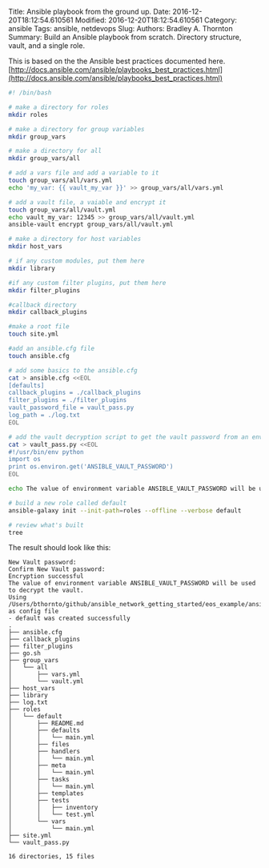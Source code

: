 Title: Ansible playbook from the ground up.
Date: 2016-12-20T18:12:54.610561
Modified: 2016-12-20T18:12:54.610561
Category: ansible
Tags: ansible, netdevops
Slug:
Authors: Bradley A. Thornton
Summary: Build an Ansible playbook from scratch. Directory structure, vault, and a single role.

This is based on the the Ansible best practices documented here.
[http://docs.ansible.com/ansible/playbooks_best_practices.html](http://docs.ansible.com/ansible/playbooks_best_practices.html)

```bash
#! /bin/bash

# make a directory for roles
mkdir roles

# make a directory for group variables
mkdir group_vars

# make a directory for all
mkdir group_vars/all

# add a vars file and add a variable to it
touch group_vars/all/vars.yml
echo 'my_var: {{ vault_my_var }}' >> group_vars/all/vars.yml

# add a vault file, a vaiable and encrypt it
touch group_vars/all/vault.yml
echo vault_my_var: 12345 >> group_vars/all/vault.yml
ansible-vault encrypt group_vars/all/vault.yml

# make a directory for host variables
mkdir host_vars

# if any custom modules, put them here       
mkdir library  

#if any custom filter plugins, put them here       
mkdir filter_plugins

#callback directory  
mkdir callback_plugins

#make a root file
touch site.yml

#add an ansible.cfg file    
touch ansible.cfg  

# add some basics to the ansible.cfg    
cat > ansible.cfg <<EOL
[defaults]
callback_plugins = ./callback_plugins
filter_plugins = ./filter_plugins
vault_password_file = vault_pass.py
log_path = ./log.txt
EOL

# add the vault decryption script to get the vault password from an environment variables
cat > vault_pass.py <<EOL
#!/usr/bin/env python
import os
print os.environ.get('ANSIBLE_VAULT_PASSWORD')
EOL

echo The value of environment variable ANSIBLE_VAULT_PASSWORD will be used to decrypt the vault.

# build a new role called default
ansible-galaxy init --init-path=roles --offline --verbose default

# review what's built
tree
```

The result should look like this:
```
New Vault password:
Confirm New Vault password:
Encryption successful
The value of environment variable ANSIBLE_VAULT_PASSWORD will be used to decrypt the vault.
Using /Users/bthornto/github/ansible_network_getting_started/eos_example/ansible.cfg as config file
- default was created successfully
.
├── ansible.cfg
├── callback_plugins
├── filter_plugins
├── go.sh
├── group_vars
│   └── all
│       ├── vars.yml
│       └── vault.yml
├── host_vars
├── library
├── log.txt
├── roles
│   └── default
│       ├── README.md
│       ├── defaults
│       │   └── main.yml
│       ├── files
│       ├── handlers
│       │   └── main.yml
│       ├── meta
│       │   └── main.yml
│       ├── tasks
│       │   └── main.yml
│       ├── templates
│       ├── tests
│       │   ├── inventory
│       │   └── test.yml
│       └── vars
│           └── main.yml
├── site.yml
└── vault_pass.py

16 directories, 15 files
```
